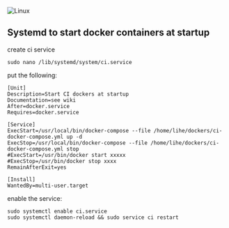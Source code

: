 
![Linux](https://github.com/jenac/kb/blob/master/linux.jpeg?raw=true)
## Systemd to start docker containers at startup
create ci service
```
sudo nano /lib/systemd/system/ci.service 
```
put the following:
```
[Unit]
Description=Start CI dockers at startup
Documentation=see wiki
After=docker.service
Requires=docker.service

[Service]
ExecStart=/usr/local/bin/docker-compose --file /home/lihe/dockers/ci-docker-compose.yml up -d
ExecStop=/usr/local/bin/docker-compose --file /home/lihe/dockers/ci-docker-compose.yml stop
#ExecStart=/usr/bin/docker start xxxxx
#ExecStop=/usr/bin/docker stop xxxx
RemainAfterExit=yes

[Install]
WantedBy=multi-user.target
```
enable the service:
```
sudo systemctl enable ci.service
sudo systemctl daemon-reload && sudo service ci restart
```
